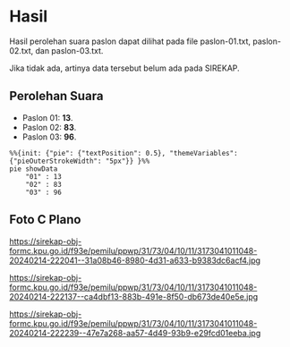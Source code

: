 # Hasil

Hasil perolehan suara paslon dapat dilihat pada file paslon-01.txt, paslon-02.txt, dan paslon-03.txt.

Jika tidak ada, artinya data tersebut belum ada pada SIREKAP.

## Perolehan Suara

 * Paslon 01: **13**.
 * Paslon 02: **83**.
 * Paslon 03: **96**.

```mermaid
%%{init: {"pie": {"textPosition": 0.5}, "themeVariables": {"pieOuterStrokeWidth": "5px"}} }%%
pie showData
    "01" : 13
    "02" : 83
    "03" : 96
```
## Foto C Plano

https://sirekap-obj-formc.kpu.go.id/f93e/pemilu/ppwp/31/73/04/10/11/3173041011048-20240214-222041--31a08b46-8980-4d31-a633-b9383dc6acf4.jpg

https://sirekap-obj-formc.kpu.go.id/f93e/pemilu/ppwp/31/73/04/10/11/3173041011048-20240214-222137--ca4dbf13-883b-491e-8f50-db673de40e5e.jpg

https://sirekap-obj-formc.kpu.go.id/f93e/pemilu/ppwp/31/73/04/10/11/3173041011048-20240214-222239--47e7a268-aa57-4d49-93b9-e29fcd01eeba.jpg
